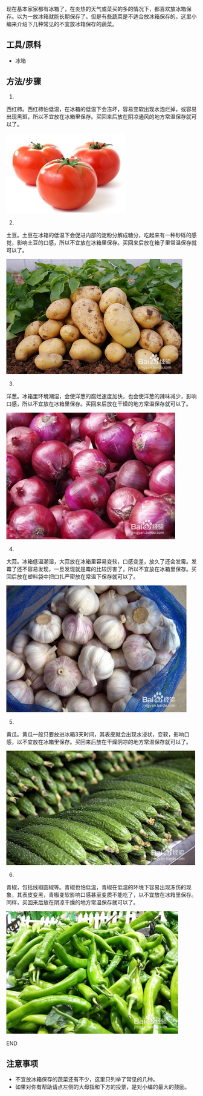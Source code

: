 



现在基本家家都有冰箱了，在炎热的天气或菜买的多的情况下，都喜欢放冰箱保存。以为一放冰箱就能长期保存了。但是有些蔬菜是不适合放冰箱保存的。这里小编来介绍下几种常见的不宜放冰箱保存的蔬菜。

## 工具/原料

- 冰箱

## 方法/步骤

1. 

   西红柿。西红柿怕低温，在冰箱的低温下会冻坏，容易变软出现水泡烂掉，或容易出现黑斑，所以不宜放在冰箱里保存。买回来后放在阴凉通风的地方常温保存就可以了。

   [![哪些蔬菜不宜放冰箱保存](assets/a71ea8d3fd1f41341f1b1042291f95cad1c85ed9.jpg)](http://jingyan.baidu.com/album/39810a23b494d0b636fda6a2.html?picindex=1)

2. 

   土豆。土豆在冰箱的低温下会促进内部的淀粉分解成糖分，吃起来有一种砂砾的感觉，影响土豆的口感，所以不宜放在冰箱里保存。买回来后放在箱子里常温保存就可以了。

   [![哪些蔬菜不宜放冰箱保存](assets/2e2eb9389b504fc2e2e5c739e9dde71190ef6d57.jpg)](http://jingyan.baidu.com/album/39810a23b494d0b636fda6a2.html?picindex=2)

3. 

   洋葱。冰箱里环境潮湿，会使洋葱的腐烂速度加快，也会使洋葱的辣味减少，影响口感，所以不宜放在冰箱里保存。买回来后放在干燥的地方常温保存就可以了。

   [![哪些蔬菜不宜放冰箱保存](assets/10dfa9ec8a136327bc0eb60f9d8fa0ec08fac72f.jpg)](http://jingyan.baidu.com/album/39810a23b494d0b636fda6a2.html?picindex=3)

4. 

   大蒜。冰箱低温潮湿，大蒜放在冰箱里容易变软，口感变差，放久了还会发霉。发霉了还不容易发现，一旦发现就是霉的比较厉害了，所以不宜放在冰箱里保存。买回后放在塑料袋中把口扎严密放在常温下保存就可以了。

   [![哪些蔬菜不宜放冰箱保存](assets/a686c9177f3e6709461552c337c79f3df8dc55f0.jpg)](http://jingyan.baidu.com/album/39810a23b494d0b636fda6a2.html?picindex=4)

5. 

   黄瓜。黄瓜一般只要放进冰箱3天时间，其表皮就会出现水浸状，变软，影响口感，以不宜放在冰箱里保存。买回来后放在干燥阴凉的地方常温保存就可以了。

   [![哪些蔬菜不宜放冰箱保存](assets/b21c8701a18b87d6e014dc230b0828381f30fdbc.jpg)](http://jingyan.baidu.com/album/39810a23b494d0b636fda6a2.html?picindex=5)

6. 

   青椒，包括线椒圆椒等。青椒也怕低温，青椒在低温的环境下容易出现冻伤的现象，其表皮变黑，青椒变软影响口感甚至变质不能吃了，以不宜放在冰箱里保存。同样，买回来后放在阴凉干燥的地方常温保存就可以了。

   [![哪些蔬菜不宜放冰箱保存](assets/e850352ac65c10384071b9febe119313b07e89fa.jpg)](http://jingyan.baidu.com/album/39810a23b494d0b636fda6a2.html?picindex=6)

   END

## 注意事项

- 不宜放冰箱保存的蔬菜还有不少，这里只列举了常见的几种。
- 如果对你有帮助请点左侧的大母指和下方的投票，是对小编的最大的鼓励。